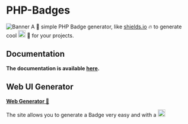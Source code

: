 # PHP-Badges

![Banner](https://github.com/JMcrafter26/php-badges/raw/main/.github/banner.jpg)
A 🔧 simple PHP Badge generator, like [shields.io](https://shields.io) 🔥 to generate cool <img src="https://api.jm26.net/badge?g&label=little&message=Badges" height="20px" alt="little Badges" style="display: inline-block;"> 🌟 for your projects.

## Documentation

**The documentation is available [here](https://jmcrafter26.github.io/php-badges/).**

## Web UI Generator

**[Web Generator 🔗](https://jmcrafter26.github.io/php-badges/generate)**

The site allows you to generate a Badge very easy and with a <img src="https://api.jm26.net/badge?g&label=simple&message=GUI&color=blue" height="20px" alt="simple GUI" style="display: inline-block;">
